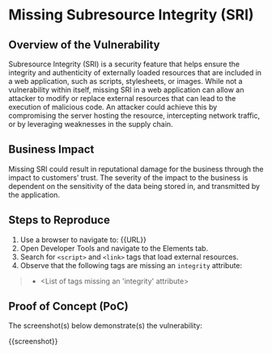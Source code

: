 # Missing Subresource Integrity (SRI)

## Overview of the Vulnerability

Subresource Integrity (SRI) is a security feature that helps ensure the integrity and authenticity of externally loaded resources that are included in a web application, such as scripts, stylesheets, or images. While not a vulnerability within itself, missing SRI in a web application can allow an attacker to modify or replace external resources that can lead to the execution of malicious code. An attacker could achieve this by compromising the server hosting the resource, intercepting network traffic, or by leveraging weaknesses in the supply chain.

## Business Impact

Missing SRI could result in reputational damage for the business through the impact to customers’ trust. The severity of the impact to the business is dependent on the sensitivity of the data being stored in, and transmitted by the application.

## Steps to Reproduce

1. Use a browser to navigate to: {{URL}}
2. Open Developer Tools and navigate to the Elements tab.
3. Search for `<script>` and `<link>` tags that load external resources.
4. Observe that the following tags are missing an `integrity` attribute:

> - <List of tags missing an 'integrity' attribute>

## Proof of Concept (PoC)

The screenshot(s) below demonstrate(s) the vulnerability:

{{screenshot}}
